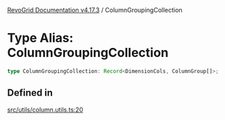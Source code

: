 [RevoGrid Documentation v4.17.3](README.md) / ColumnGroupingCollection

# Type Alias: ColumnGroupingCollection

```ts
type ColumnGroupingCollection: Record<DimensionCols, ColumnGroup[]>;
```

## Defined in

[src/utils/column.utils.ts:20](https://github.com/revolist/revogrid/blob/3aa06b5b2b2375c31a2a8275a0aefcbc04de60c5/src/utils/column.utils.ts#L20)
